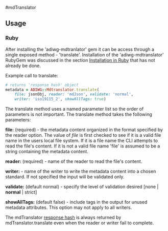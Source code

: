 #mdTranslator

## Usage

### Ruby

After installing the  'adiwg-mdtranlator' gem it can be access through a single exposed method - 'translate'.  Installation of the 'adiwg-mdtranslator' RubyGem was discussed in the section [Installation in Ruby](../mdtranslator/installInRuby.md) that has not already be done.   

Example call to translate:
````ruby
# returns 'response hash' object
metadata = ADIWG::Mdtranslator.translate(
    file: jsonObj, reader: 'mdJson', validate: 'normal',
    writer: 'iso19115_2', showAllTags: true)
````

The translate method uses a named parameter list so the order of parameters is not important. The translate method takes the following parameters:

__file:__ (required) - the metadata content organized in the format specified by the reader option.  The value of *file* is first checked to see if it is a valid file name in the users local file system. If it is a file name the CLI attempts to read the file's content.  If it is not a valid file name 'file' is assumed to be a string containing the metadata content. 

__reader:__ (required) - name of the reader to read the file's content.

__writer:__ - name of the writer to write the metadata content into a chosen standard. If not specified the input will be validated only.

__validate:__ (default normal) - specify the level of validation desired [none | __normal__ | strict]

__showAllTags:__ (default false) - include tags in the output for unused metadata attributes.  This option may not apply to all writers. 

The mdTranslator [response hash](../mdtranslator/responseHash.md) is always returned by mdTranslator.translate even when the reader or writer fail to complete.  